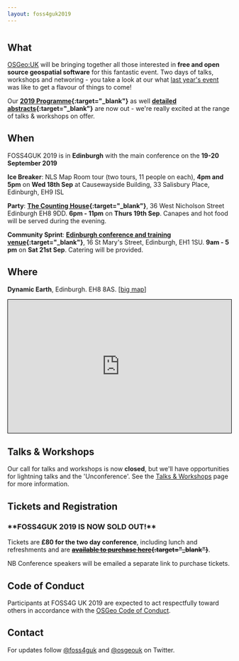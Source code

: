 ```yaml
---
layout: foss4guk2019
---
```


<h2 style="margin-top:40px;">What</h2>

[OSGeo:UK](/ "OSGeo UK Chapter") will be bringing together all those interested in **free and open source geospatial software** for this fantastic event. Two days of talks, workshops and networing - you take a look at our what [last year's event](http://uk.osgeo.org/foss4guk2018/ "FOSS4G UK 2018") was like to get a flavour of things to come!

Our **[2019 Programme](FOSS4GUK_2019_Programme.pdf "FOSS4GUK 2019 Programme"){:target="_blank"}** as well **[detailed abstracts](FOSS4GUK_2019_Abstracts.pdf "FOSS4GUK 2019 Talk Abstracts"){:target="_blank"}** are now out - we're really excited at the range of talks & workshops on offer.

## When

FOSS4GUK 2019 is in **Edinburgh** with the main conference on the **19-20 September 2019**

**Ice Breaker**: NLS Map Room tour (two tours, 11 people on each), **4pm and 5pm** on **Wed 18th Sep** at Causewayside Building, 33 Salisbury Place, Edinburgh, EH9 ISL

**Party**: **[The Counting House](https://www.countinghouseedinburgh.co.uk/ "The Counting House"){:target="_blank"}**, 36 West Nicholson Street Edinburgh EH8 9DD. **6pm - 11pm** on **Thurs 19th Sep**. Canapes and hot food will be served during the evening.

**Community Sprint**: **[Edinburgh conference and training venue](https://edintrain.com/){:target="_blank"}**, 16 St Mary's Street, Edinburgh, EH1 1SU. **9am - 5 pm** on **Sat 21st Sep**. Catering will be provided.

## Where

<strong>Dynamic Earth</strong>, Edinburgh. EH8 8AS. [<a href="https://www.openstreetmap.org/?mlat=55.95054&mlon=-3.17442#map=17/55.95054/-3.17442&layers=N" target="_blank">big map</a>]

<iframe width="100%" height="300" frameborder="0" scrolling="no" marginheight="0" marginwidth="0" src="https://www.openstreetmap.org/export/embed.html?bbox=-3.1804025173187256%2C55.948971542525946%2C-3.168429136276245%2C55.95210127574314&amp;layer=mapnik&amp;marker=55.95053644075777%2C-3.1744158267974854" style="border: 1px solid black"></iframe>

## Talks & Workshops

Our call for talks and workshops is now <strong>closed</strong>, but we'll have opportunities for lightning talks and the 'Unconference'. See the <a href="talks_workshops.html" alt="Talks & Workshops" title="Talks & Workshops">Talks & Workshops</a> page for more information.

## Tickets and Registration

<h3>**FOSS4GUK 2019 IS NOW SOLD OUT!**</h3>

Tickets are **&#163;80 for the two day conference**, including lunch and refreshments and are <span style="text-decoration: line-through;">**[available to purchase here](https://www.eventbrite.co.uk/e/foss4guk-2019-tickets-64538005913 "FOSS4GUK 2019 Tickets"){:target="_blank"}**</span>.

NB Conference speakers will be emailed a separate link to purchase tickets.

## Code of Conduct
Participants at FOSS4G UK 2019 are expected to act respectfully toward others in accordance with the [OSGeo Code of Conduct](http://www.osgeo.org/code_of_conduct).

## Contact

For updates follow [@foss4guk](https://twitter.com/foss4guk) and [@osgeouk](https://twitter.com/osgeouk) on Twitter.

<p>&nbsp;</p>
